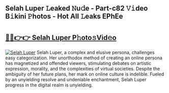 ## Selah Luper 𝙻eaked 𝙽u𝚍e - Part-c82 𝚅𝚒deo B𝚒kini 𝙿hotos - Hot All 𝙻eaks EPhEe

# <h2><a href="http://ld2oxim.urlbe.top/?page=Selah+Luper">🔗🔗👉👉 Selah Luper P𝚑oto𝚜Vid𝚎o</a></h2>

[![Selah Luper](https://i.imgur.com/eBuTRDB.gif)](http://ld2oxim.urlbe.top/?page=Selah+Luper)
Selah Luper, a complex and elusive persona, challenges easy categorization. Her unorthodox method of creating an online persona has magnetized and offended viewers, stimulating debates on artistic expression, morality, and the complexities of virtual societies. Despite the ambiguity of her future plans, her mark on online culture is indelible. Fueled by an unyielding resolve and undeniable enchantment, Selah Luper progress in the digital realm is unyielding.
